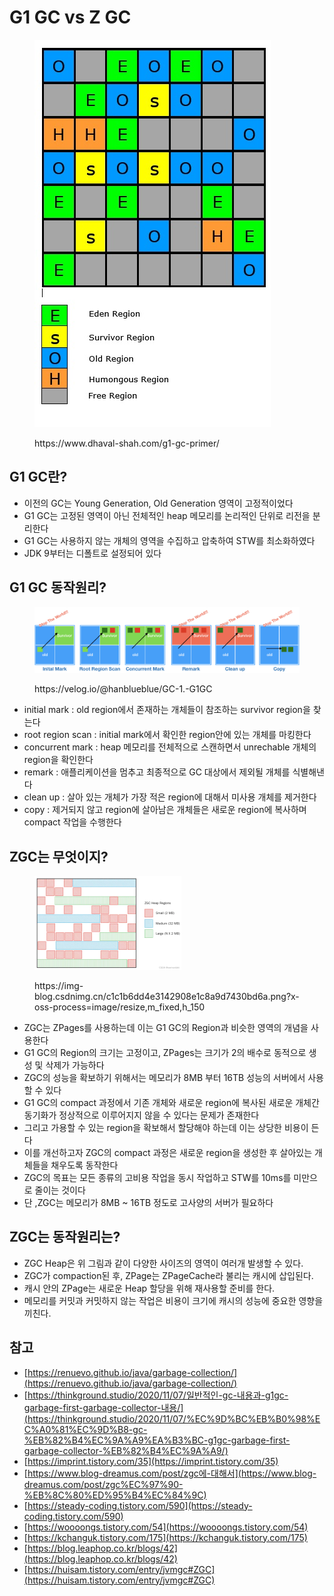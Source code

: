 # G1 GC vs Z GC

<figure><img src="../../.gitbook/assets/1 (6).jpeg" alt=""><figcaption><p>https://www.dhaval-shah.com/g1-gc-primer/</p></figcaption></figure>

##

## G1 GC란?

* 이전의 GC는 Young Generation, Old Generation 영역이 고정적이었다
* G1 GC는 고정된 영역이 아닌 전체적인 heap 메모리를 논리적인 단위로 리전을 분리한다
* G1 GC는 사용하지 않는 개체의 영역을 수집하고 압축하여 STW를 최소화하였다
* JDK 9부터는 디폴트로 설정되어 있다



## G1 GC 동작원리?

<figure><img src="../../.gitbook/assets/2 (13).png" alt=""><figcaption><p>https://velog.io/@hanblueblue/GC-1.-G1GC</p></figcaption></figure>



* initial mark : old region에서 존재하는 개체들이 참조하는 survivor region을 찾는다
* root region scan : initial mark에서 확인한 region안에 있는 개체를 마킹한다
* concurrent mark : heap 메모리를 전체적으로 스캔하면서 unrechable 개체의 region을 확인한다
* remark : 애플리케이션을 멈추고 최종적으로 GC 대상에서 제외될 개체를 식별해낸다
* clean up : 살아 있는 개체가 가장 적은 region에 대해서 미사용 개체를 제거한다
* copy : 제거되지 않고 region에 살아남은 개체들은 새로운 region에 복사하며 compact 작업을 수행한다



## ZGC는 무엇이지?

<figure><img src="../../.gitbook/assets/3 (11).png" alt=""><figcaption><p>https://img-blog.csdnimg.cn/c1c1b6dd4e3142908e1c8a9d7430bd6a.png?x-oss-process=image/resize,m_fixed,h_150</p></figcaption></figure>



* ZGC는 ZPages를 사용하는데 이는 G1 GC의 Region과 비슷한 영역의 개념을 사용한다
* G1 GC의 Region의 크기는 고정이고, ZPages는 크기가 2의 배수로 동적으로 생성 및 삭제가 가능하다
* ZGC의 성능을 확보하기 위해서는 메모리가 8MB 부터 16TB 성능의 서버에서 사용할 수 있다
* G1 GC의 compact 과정에서 기존 개체와 새로운 region에 복사된 새로운 개체간 동기화가 정상적으로 이루어지지 않을 수 있다는 문제가 존재한다
* 그리고 가용할 수 있는 region을 확보해서 할당해야 하는데 이는 상당한 비용이 든다
* 이를 개선하고자 ZGC의 compact 과정은 새로운 region을 생성한 후 살아있는 개체들을 채우도록 동작한다
* ZGC의 목표는 모든 종류의 고비용 작업을 동시 작업하고 STW를 10ms를 미만으로 줄이는 것이다
* 단 ,ZGC는 메모리가 8MB \~ 16TB 정도로 고사양의 서버가 필요하다



## ZGC는 동작원리는?

* ZGC Heap은 위 그림과 같이 다양한 사이즈의 영역이 여러개 발생할 수 있다.
* ZGC가 compaction된 후, ZPage는 ZPageCache라 불리는 캐시에 삽입된다.
* 캐시 안의 ZPage는 새로운 Heap 할당을 위해 재사용할 준비를 한다.
* 메모리를 커밋과 커밋하지 않는 작업은 비용이 크기에 캐시의 성능에 중요한 영향을 끼친다.





## 참고

* [https://renuevo.github.io/java/garbage-collection/](https://renuevo.github.io/java/garbage-collection/)
* [https://thinkground.studio/2020/11/07/일반적인-gc-내용과-g1gc-garbage-first-garbage-collector-내용/](https://thinkground.studio/2020/11/07/%EC%9D%BC%EB%B0%98%EC%A0%81%EC%9D%B8-gc-%EB%82%B4%EC%9A%A9%EA%B3%BC-g1gc-garbage-first-garbage-collector-%EB%82%B4%EC%9A%A9/)
* [https://imprint.tistory.com/35](https://imprint.tistory.com/35)
* [https://www.blog-dreamus.com/post/zgc에-대해서](https://www.blog-dreamus.com/post/zgc%EC%97%90-%EB%8C%80%ED%95%B4%EC%84%9C)
* [https://steady-coding.tistory.com/590](https://steady-coding.tistory.com/590)
* [https://woooongs.tistory.com/54](https://woooongs.tistory.com/54)
* [https://kchanguk.tistory.com/175](https://kchanguk.tistory.com/175)
* [https://blog.leaphop.co.kr/blogs/42](https://blog.leaphop.co.kr/blogs/42)
* [https://huisam.tistory.com/entry/jvmgc#ZGC](https://huisam.tistory.com/entry/jvmgc#ZGC)
